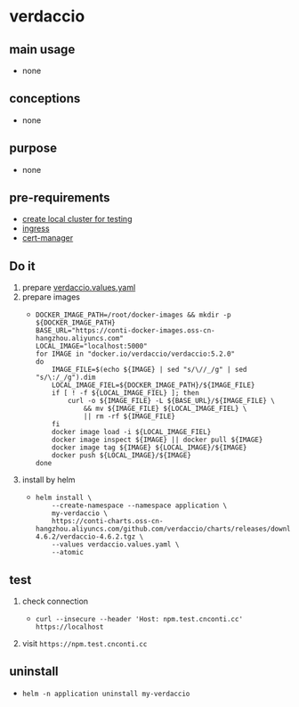 # verdaccio

## main usage

* none

## conceptions

* none

## purpose
* none

## pre-requirements
* [create local cluster for testing](../resources/local.cluster.for.testing.md)
* [ingress](../basic/ingress.nginx.md)
* [cert-manager](../basic/cert.manager.md)

## Do it

1. prepare [verdaccio.values.yaml](resources/verdaccio.values.yaml.md)
2. prepare images
    * ```shell  
      DOCKER_IMAGE_PATH=/root/docker-images && mkdir -p ${DOCKER_IMAGE_PATH}
      BASE_URL="https://conti-docker-images.oss-cn-hangzhou.aliyuncs.com"
      LOCAL_IMAGE="localhost:5000"
      for IMAGE in "docker.io/verdaccio/verdaccio:5.2.0" 
      do
          IMAGE_FILE=$(echo ${IMAGE} | sed "s/\//_/g" | sed "s/\:/_/g").dim
          LOCAL_IMAGE_FIEL=${DOCKER_IMAGE_PATH}/${IMAGE_FILE}
          if [ ! -f ${LOCAL_IMAGE_FIEL} ]; then
              curl -o ${IMAGE_FILE} -L ${BASE_URL}/${IMAGE_FILE} \
                  && mv ${IMAGE_FILE} ${LOCAL_IMAGE_FIEL} \
                  || rm -rf ${IMAGE_FILE}
          fi
          docker image load -i ${LOCAL_IMAGE_FIEL}
          docker image inspect ${IMAGE} || docker pull ${IMAGE}
          docker image tag ${IMAGE} ${LOCAL_IMAGE}/${IMAGE}
          docker push ${LOCAL_IMAGE}/${IMAGE}
      done
      ```
3. install by helm
    * ```shell
      helm install \
          --create-namespace --namespace application \
          my-verdaccio \
          https://conti-charts.oss-cn-hangzhou.aliyuncs.com/github.com/verdaccio/charts/releases/download/verdaccio-4.6.2/verdaccio-4.6.2.tgz \
          --values verdaccio.values.yaml \
          --atomic
      ```
## test
1. check connection
    * ```shell
      curl --insecure --header 'Host: npm.test.cnconti.cc' https://localhost
      ```
2. visit `https://npm.test.cnconti.cc`
      
## uninstall 
* ```shell
  helm -n application uninstall my-verdaccio
  ```



















